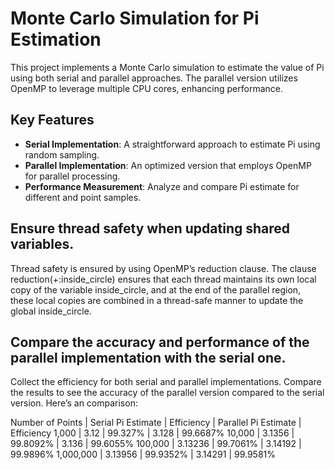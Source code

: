 # Monte Carlo Simulation for Pi Estimation

This project implements a Monte Carlo simulation to estimate the value of Pi using both serial and parallel approaches. The parallel version utilizes OpenMP to leverage multiple CPU cores, enhancing performance.

## Key Features

- **Serial Implementation**: A straightforward approach to estimate Pi using random sampling.
- **Parallel Implementation**: An optimized version that employs OpenMP for parallel processing.
- **Performance Measurement**: Analyze and compare Pi estimate for different and point samples.

## Ensure thread safety when updating shared variables.
Thread safety is ensured by using OpenMP’s reduction clause. The clause reduction(+:inside_circle) ensures that each thread maintains its own local copy of the variable inside_circle, and at the end of the parallel region, these local copies are combined in a thread-safe manner to update the global inside_circle.


## Compare the accuracy and performance of the parallel implementation with the serial one.
Collect the efficiency for both serial and parallel implementations. Compare the results to see the  accuracy of the parallel version compared to the serial version. Here’s an comparison:

Number of Points  |  Serial Pi Estimate  |  Efficiency  |  Parallel Pi Estimate |  Efficiency
1,000             |  3.12                |  99.327%     |  3.128                |  99.6687%
10,000            |  3.1356              |  99.8092%    |  3.136                |  99.6055%
100,000           |  3.13236             |  99.7061%    |  3.14192              |  99.9896%
1,000,000         |  3.13956             |  99.9352%    |  3.14291              |  99.9581%
